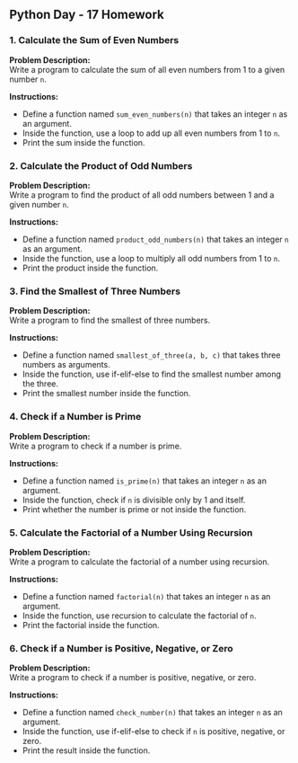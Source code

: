 ## Python Day - 17 Homework

### 1. Calculate the Sum of Even Numbers

**Problem Description:**  
Write a program to calculate the sum of all even numbers from 1 to a given number `n`.

**Instructions:**
- Define a function named `sum_even_numbers(n)` that takes an integer `n` as an argument.
- Inside the function, use a loop to add up all even numbers from 1 to `n`.
- Print the sum inside the function.

### 2. Calculate the Product of Odd Numbers

**Problem Description:**  
Write a program to find the product of all odd numbers between 1 and a given number `n`.

**Instructions:**
- Define a function named `product_odd_numbers(n)` that takes an integer `n` as an argument.
- Inside the function, use a loop to multiply all odd numbers from 1 to `n`.
- Print the product inside the function.

### 3. Find the Smallest of Three Numbers

**Problem Description:**  
Write a program to find the smallest of three numbers.

**Instructions:**
- Define a function named `smallest_of_three(a, b, c)` that takes three numbers as arguments.
- Inside the function, use if-elif-else to find the smallest number among the three.
- Print the smallest number inside the function.

### 4. Check if a Number is Prime

**Problem Description:**  
Write a program to check if a number is prime.

**Instructions:**
- Define a function named `is_prime(n)` that takes an integer `n` as an argument.
- Inside the function, check if `n` is divisible only by 1 and itself.
- Print whether the number is prime or not inside the function.

### 5. Calculate the Factorial of a Number Using Recursion

**Problem Description:**  
Write a program to calculate the factorial of a number using recursion.

**Instructions:**
- Define a function named `factorial(n)` that takes an integer `n` as an argument.
- Inside the function, use recursion to calculate the factorial of `n`.
- Print the factorial inside the function.

### 6. Check if a Number is Positive, Negative, or Zero

**Problem Description:**  
Write a program to check if a number is positive, negative, or zero.

**Instructions:**
- Define a function named `check_number(n)` that takes an integer `n` as an argument.
- Inside the function, use if-elif-else to check if `n` is positive, negative, or zero.
- Print the result inside the function.

